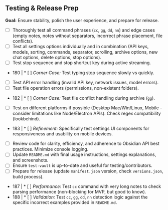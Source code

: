 ## Testing & Release Prep

**Goal:** Ensure stability, polish the user experience, and prepare for release.

*   [ ] Thoroughly test all command phrases (`cc`, `gg`, `dd`, `nn`) and edge cases (empty notes, notes without separators, incorrect phrase placement, file conflicts).
*   [ ] Test all settings options individually and in combination (API keys, models, sorting, commands, separator, scrolling, archive options, new chat options, delete options, stop options).
*   [ ] Test stop sequence and stop shortcut key during active streaming.
+ 180 |     *   [ ] *Corner Case:* Test typing stop sequence slowly vs quickly.
*   [ ] Test API error handling (invalid API key, network issues, model errors).
*   [ ] Test file operation errors (permissions, non-existent folders).
+ 182 |     *   [ ] *Corner Case:* Test file conflict handling during archive (`gg`).
*   [ ] Test on different platforms if possible (Desktop Mac/Win/Linux, Mobile - consider limitations like Node/Electron APIs). Check regex compatibility (lookbehind).
+ 183 |     *   [ ] *Refinement:* Specifically test settings UI components for responsiveness and usability on mobile devices.
*   [ ] Review code for clarity, efficiency, and adherence to Obsidian API best practices. Minimize console logging.
*   [ ] Update `README.md` with final usage instructions, settings explanations, and screenshots.
*   [ ] Ensure `test-vault` is up-to-date and useful for testing/contributors.
*   [ ] Prepare for release (update `manifest.json` version, check `versions.json`, build process).
+ 187 | *   [ ] *Performance:* Test `cc` command with very long notes to check parsing performance (non-blocking for MVP, but good to know).
+ 188 | *   [ ] *Validation:* Test `cc`, `gg`, `dd`, `nn` detection logic against the specific incorrect examples provided in `README.md`.
